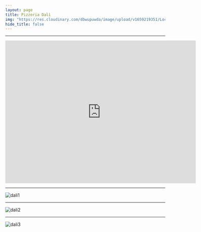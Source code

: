```yaml
---
layout: page
title: Pizzeria Dalì
img: "https://res.cloudinary.com/dbwupuwda/image/upload/v1659219351/Locali/dali.png"
hide_title: false
---
```

---

<center>
<a href="tel:3451613211" title="Numero telefono">
 <span class="fa-stack fa-lg">
    <i class="fas fa-circle fa-stack-2x"></i>
    <i class="fas fa-phone fa-stack-1x fa-inverse fa-flip-horizontal"></i>
 </span>
</a>


<a href="https://www.facebook.com/pizzeriadalimassa" title="Pagina Facebook" target="_blank" rel="noopener">
  <span class="fa-stack fa-lg">
      <i class="fas fa-circle fa-stack-2x"></i>
      <i class="fab fa-facebook fa-stack-1x fa-inverse"></i>
  </span>
</a>

<a href="https://www.justeat.it/restaurants-pizzeriadali/menu?utm_source=google&utm_medium=organic&utm_campaign=orderaction" title="Just Eat" target="_blank" rel="noopener">
  <span class="fa-stack fa-lg">
      <i class="fas fa-circle fa-stack-2x"></i>
      <i class="fas fa-fork-knife fa-stack-1x fa-inverse"></i>
  </span>
</a>
</center>


<p><center><iframe src="https://www.google.com/maps/embed?pb=!1m18!1m12!1m3!1d2848.3943443165376!2d11.825340115727915!3d44.44558450884794!2m3!1f0!2f0!3f0!3m2!1i1024!2i768!4f13.1!3m3!1m2!1s0x477e1c1eaea733db%3A0x45bf714605ce1de!2sPizzeria%20Dal%C3%AC!5e0!3m2!1sit!2sit!4v1661953222478!5m2!1sit!2sit" width="600" height="450" style="border:0;" allowfullscreen="" loading="lazy" referrerpolicy="no-referrer-when-downgrade"></iframe></center></p>

---

![dali1](https://res.cloudinary.com/dbwupuwda/image/upload/q_20/v1659219377/Menu/dali1.jpg)

---

![dali2](https://res.cloudinary.com/dbwupuwda/image/upload/q_20/v1659219376/Menu/dali2.jpg)

---

![dali3](https://res.cloudinary.com/dbwupuwda/image/upload/q_20/v1659219375/Menu/dali3.jpg)

